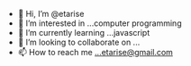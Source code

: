 - 👋 Hi, I’m @etarise
- 👀 I’m interested in ...computer programming
- 🌱 I’m currently learning ...javascript
- 💞️ I’m looking to collaborate on ...
- 📫 How to reach me ...etarise@gmail.com

<!---
etarise/etarise is a ✨ special ✨ repository because its `README.md` (this file) appears on your GitHub profile.
You can click the Preview link to take a look at your changes.
--->
